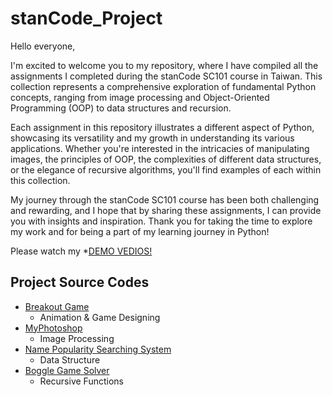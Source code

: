 # stanCode_Project

Hello everyone,    

I'm excited to welcome you to my repository, where I have compiled all the assignments I completed during the stanCode SC101 course in Taiwan. This collection represents a comprehensive exploration of fundamental Python concepts, ranging from image processing and Object-Oriented Programming (OOP) to data structures and recursion.    

Each assignment in this repository illustrates a different aspect of Python, showcasing its versatility and my growth in understanding its various applications. Whether you're interested in the intricacies of manipulating images, the principles of OOP, the complexities of different data structures, or the elegance of recursive algorithms, you'll find examples of each within this collection.   

My journey through the stanCode SC101 course has been both challenging and rewarding, and I hope that by sharing these assignments, I can provide you with insights and inspiration. Thank you for taking the time to explore my work and for being a part of my learning journey in Python!     

Please watch my *[DEMO VEDIOS!](https://drive.google.com/drive/folders/1gpVtBt6f0xcipg6IEZXDJNoB5sPTIPOK?usp=sharing)  

## Project Source Codes
* [Breakout Game](https://github.com/johnny880624/stancode-project/blob/main/stanCode_projects/breakout/breakout.py)
  * Animation & Game Designing
* [MyPhotoshop](https://github.com/johnny880624/stancode-project/blob/main/stanCode_projects/photoshop/stanCodoshop.py)
  * Image Processing
* [Name Popularity Searching System](https://github.com/johnny880624/stancode-project/blob/main/stanCode_projects/babygraphics/babygraphics.py)
  * Data Structure
* [Boggle Game Solver](https://github.com/johnny880624/stancode-project/blob/main/stanCode_projects/boggle_game/boggle.py)
  * Recursive Functions
